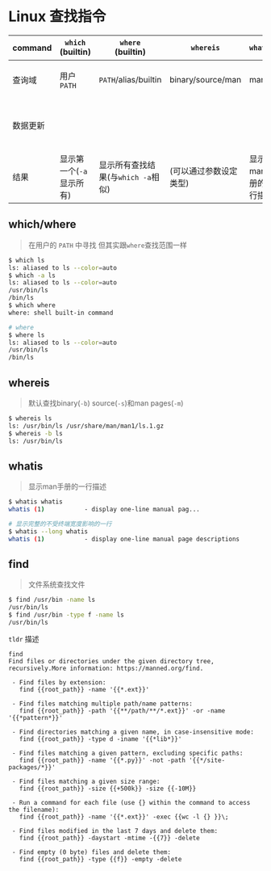 # Linux 查找指令

| command  | `which`<br/>(builtin)    | `where`<br/>(builtin)              | `whereis`              | `whatis`              | `locate`<br/>需要下载               | `find`       |
| -------- | ------------------------ | ---------------------------------- | ---------------------- | --------------------- | ----------------------------------- | ------------ |
| 查询域   | 用户`PATH`               | `PATH`/alias/builtin               | binary/source/man      | man                   | 自建的索引                          | 整个文件系统 |
| 数据更新 |                          |                                    |                        |                       | 使用find定期更新/`updatedb`强制更新 |              |
| 结果     | 显示第一个(`-a`显示所有) | 显示所有查找结果(与`which -a`相似) | (可以通过参数设定类型) | 显示man手册的一行描述 |                                     |              |




## which/where

> 在用户的 `PATH` 中寻找 但其实跟`where`查找范围一样

````bash
$ which ls
ls: aliased to ls --color=auto
$ which -a ls
ls: aliased to ls --color=auto
/usr/bin/ls
/bin/ls
$ which where
where: shell built-in command

# where
$ where ls
ls: aliased to ls --color=auto
/usr/bin/ls
/bin/ls
````

## whereis

> 默认查找binary(`-b`) source(`-s`)和man pages(`-m`)

```bash
$ whereis ls
ls: /usr/bin/ls /usr/share/man/man1/ls.1.gz
$ whereis -b ls
ls: /usr/bin/ls
```

## whatis

> 显示man手册的一行描述

```bash
$ whatis whatis
whatis (1)           - display one-line manual pag...

# 显示完整的不受终端宽度影响的一行
$ whatis --long whatis
whatis (1)           - display one-line manual page descriptions
```

## find

> 文件系统查找文件

```bash
$ find /usr/bin -name ls
/usr/bin/ls
$ find /usr/bin -type f -name ls
/usr/bin/ls
```

`tldr` 描述

```
find
Find files or directories under the given directory tree, recursively.More information: https://manned.org/find.

 - Find files by extension:
   find {{root_path}} -name '{{*.ext}}'

 - Find files matching multiple path/name patterns:
   find {{root_path}} -path '{{**/path/**/*.ext}}' -or -name '{{*pattern*}}'

 - Find directories matching a given name, in case-insensitive mode:
   find {{root_path}} -type d -iname '{{*lib*}}'

 - Find files matching a given pattern, excluding specific paths:
   find {{root_path}} -name '{{*.py}}' -not -path '{{*/site-packages/*}}'

 - Find files matching a given size range:
   find {{root_path}} -size {{+500k}} -size {{-10M}}

 - Run a command for each file (use {} within the command to access the filename):
   find {{root_path}} -name '{{*.ext}}' -exec {{wc -l {} }}\;

 - Find files modified in the last 7 days and delete them:
   find {{root_path}} -daystart -mtime -{{7}} -delete

 - Find empty (0 byte) files and delete them:
   find {{root_path}} -type {{f}} -empty -delete
```

